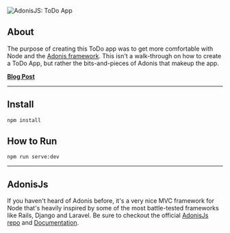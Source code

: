 ![AdonisJS: ToDo App](https://github.com/amineo/adonisjs-todo/_blog-images/adonisjs-todo-notes.png)



## About
The purpose of creating this ToDo app was to get more comfortable with Node and the [Adonis framework](http://www.adonisjs.com). This isn't a walk-through on how to create a ToDo App, but rather the bits-and-pieces of Adonis that makeup the app.


[**Blog Post**](https://anthonymineo.com/adonisjs-todo-app/)


<hr>


## Install
```
npm install
```

## How to Run
```
npm run serve:dev
```



<hr>

## AdonisJs
If you haven't heard of Adonis before, it's a very nice MVC framework for Node that's heavily inspired by some of the most battle-tested frameworks like Rails, Django and Laravel. Be sure to checkout the official [AdonisJs repo](https://github.com/adonisjs/adonis-framework) and [Documentation](http://www.adonisjs.com/docs/3.2/overview).